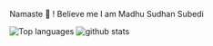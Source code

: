 Namaste :pray: ! Believe me I am Madhu Sudhan Subedi 

![Top languages](https://github-readme-stats.vercel.app/api/top-langs/?username=madhusudhan1234)
![github stats](https://github-readme-stats.vercel.app/api?username=madhusudhan1234)
